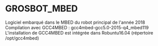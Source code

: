 # GROSBOT_MBED
Logiciel embarqué dans le MBED du robot principal de l'année 2018
Compilation avec GCC4MBED : gcc4mbed-gcc5.0-2015-q4_mbed119
L'installation de GCC4MBED est intégrée dans Robuntu16.04 (répertoire /opt/gcc4mbed)
